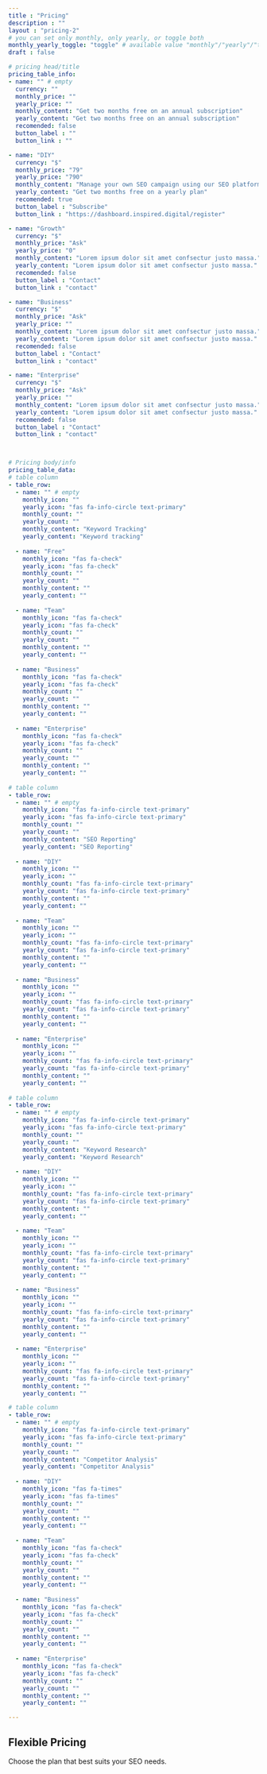 ```yaml
---
title : "Pricing"
description : ""
layout : "pricing-2"
# you can set only monthly, only yearly, or toggle both
monthly_yearly_toggle: "toggle" # available value "monthly"/"yearly"/"toggle"
draft : false

# pricing head/title
pricing_table_info:
- name: "" # empty
  currency: ""
  monthly_price: ""
  yearly_price: ""
  monthly_content: "Get two months free on an annual subscription"
  yearly_content: "Get two months free on an annual subscription"
  recomended: false
  button_label : ""
  button_link : ""

- name: "DIY"
  currency: "$"
  monthly_price: "79"
  yearly_price: "790"
  monthly_content: "Manage your own SEO campaign using our SEO platform"
  yearly_content: "Get two months free on a yearly plan"
  recomended: true
  button_label : "Subscribe"
  button_link : "https://dashboard.inspired.digital/register"

- name: "Growth"
  currency: "$"
  monthly_price: "Ask"
  yearly_price: "0"
  monthly_content: "Lorem ipsum dolor sit amet confsectur justo massa."
  yearly_content: "Lorem ipsum dolor sit amet confsectur justo massa."
  recomended: false
  button_label : "Contact"
  button_link : "contact"

- name: "Business"
  currency: "$"
  monthly_price: "Ask"
  yearly_price: ""
  monthly_content: "Lorem ipsum dolor sit amet confsectur justo massa."
  yearly_content: "Lorem ipsum dolor sit amet confsectur justo massa."
  recomended: false
  button_label : "Contact"
  button_link : "contact"

- name: "Enterprise"
  currency: "$"
  monthly_price: "Ask"
  yearly_price: ""
  monthly_content: "Lorem ipsum dolor sit amet confsectur justo massa."
  yearly_content: "Lorem ipsum dolor sit amet confsectur justo massa."
  recomended: false
  button_label : "Contact"
  button_link : "contact"



# Pricing body/info
pricing_table_data:
# table column
- table_row:
  - name: "" # empty
    monthly_icon: ""
    yearly_icon: "fas fa-info-circle text-primary"
    monthly_count: ""
    yearly_count: ""
    monthly_content: "Keyword Tracking"
    yearly_content: "Keyword tracking"
    
  - name: "Free"
    monthly_icon: "fas fa-check"
    yearly_icon: "fas fa-check"
    monthly_count: ""
    yearly_count: ""
    monthly_content: ""
    yearly_content: ""
    
  - name: "Team"
    monthly_icon: "fas fa-check"
    yearly_icon: "fas fa-check"
    monthly_count: ""
    yearly_count: ""
    monthly_content: ""
    yearly_content: ""
    
  - name: "Business"
    monthly_icon: "fas fa-check"
    yearly_icon: "fas fa-check"
    monthly_count: ""
    yearly_count: ""
    monthly_content: ""
    yearly_content: ""
    
  - name: "Enterprise"
    monthly_icon: "fas fa-check"
    yearly_icon: "fas fa-check"
    monthly_count: ""
    yearly_count: ""
    monthly_content: ""
    yearly_content: ""
    
# table column
- table_row:
  - name: "" # empty
    monthly_icon: "fas fa-info-circle text-primary"
    yearly_icon: "fas fa-info-circle text-primary"
    monthly_count: ""
    yearly_count: ""
    monthly_content: "SEO Reporting"
    yearly_content: "SEO Reporting"
    
  - name: "DIY"
    monthly_icon: ""
    yearly_icon: ""
    monthly_count: "fas fa-info-circle text-primary"
    yearly_count: "fas fa-info-circle text-primary"
    monthly_content: ""
    yearly_content: ""
    
  - name: "Team"
    monthly_icon: ""
    yearly_icon: ""
    monthly_count: "fas fa-info-circle text-primary"
    yearly_count: "fas fa-info-circle text-primary"
    monthly_content: ""
    yearly_content: ""
    
  - name: "Business"
    monthly_icon: ""
    yearly_icon: ""
    monthly_count: "fas fa-info-circle text-primary"
    yearly_count: "fas fa-info-circle text-primary"
    monthly_content: ""
    yearly_content: ""
    
  - name: "Enterprise"
    monthly_icon: ""
    yearly_icon: ""
    monthly_count: "fas fa-info-circle text-primary"
    yearly_count: "fas fa-info-circle text-primary"
    monthly_content: ""
    yearly_content: ""
    
# table column
- table_row:
  - name: "" # empty
    monthly_icon: "fas fa-info-circle text-primary"
    yearly_icon: "fas fa-info-circle text-primary"
    monthly_count: ""
    yearly_count: ""
    monthly_content: "Keyword Research"
    yearly_content: "Keyword Research"
    
  - name: "DIY"
    monthly_icon: ""
    yearly_icon: ""
    monthly_count: "fas fa-info-circle text-primary"
    yearly_count: "fas fa-info-circle text-primary"
    monthly_content: ""
    yearly_content: ""
    
  - name: "Team"
    monthly_icon: ""
    yearly_icon: ""
    monthly_count: "fas fa-info-circle text-primary"
    yearly_count: "fas fa-info-circle text-primary"
    monthly_content: ""
    yearly_content: ""
    
  - name: "Business"
    monthly_icon: ""
    yearly_icon: ""
    monthly_count: "fas fa-info-circle text-primary"
    yearly_count: "fas fa-info-circle text-primary"
    monthly_content: ""
    yearly_content: ""
    
  - name: "Enterprise"
    monthly_icon: ""
    yearly_icon: ""
    monthly_count: "fas fa-info-circle text-primary"
    yearly_count: "fas fa-info-circle text-primary"
    monthly_content: ""
    yearly_content: ""

# table column
- table_row:
  - name: "" # empty
    monthly_icon: "fas fa-info-circle text-primary"
    yearly_icon: "fas fa-info-circle text-primary"
    monthly_count: ""
    yearly_count: ""
    monthly_content: "Competitor Analysis"
    yearly_content: "Competitor Analysis"
    
  - name: "DIY"
    monthly_icon: "fas fa-times"
    yearly_icon: "fas fa-times"
    monthly_count: ""
    yearly_count: ""
    monthly_content: ""
    yearly_content: ""
    
  - name: "Team"
    monthly_icon: "fas fa-check"
    yearly_icon: "fas fa-check"
    monthly_count: ""
    yearly_count: ""
    monthly_content: ""
    yearly_content: ""
    
  - name: "Business"
    monthly_icon: "fas fa-check"
    yearly_icon: "fas fa-check"
    monthly_count: ""
    yearly_count: ""
    monthly_content: ""
    yearly_content: ""
    
  - name: "Enterprise"
    monthly_icon: "fas fa-check"
    yearly_icon: "fas fa-check"
    monthly_count: ""
    yearly_count: ""
    monthly_content: ""
    yearly_content: ""

---
```


## Flexible **Pricing**

Choose the plan that best suits your SEO needs.